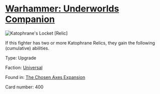 # [Warhammer: Underworlds Companion](https://guidokessels.github.io/wh-underworlds)

  

![Katophrane's Locket [Relic]](https://warhammerunderworlds.com/wp-content/uploads/sites/6/2018/02/400_ENG.png)

If this fighter has two or more Katophrane Relics, they gain the following (cumulative) abilities.

Type: Upgrade

Faction: [Universal](https://guidokessels.github.io/wh-underworlds/factions/universal.md)

Found in: [The Chosen Axes Expansion](https://guidokessels.github.io/wh-underworlds/locations/the-chosen-axes-expansion.md)

Card number: 400
